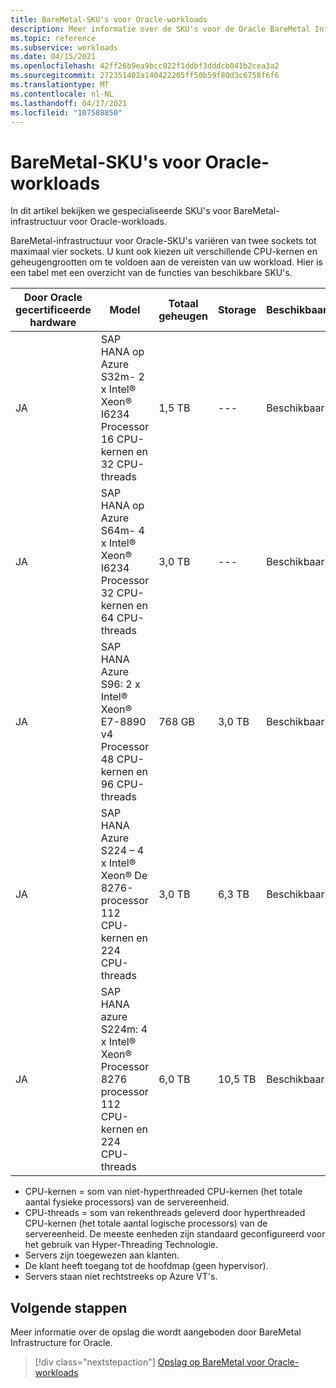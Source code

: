 ```yaml
---
title: BareMetal-SKU's voor Oracle-workloads
description: Meer informatie over de SKU's voor de Oracle BareMetal Infrastructure-workloads.
ms.topic: reference
ms.subservice: workloads
ms.date: 04/15/2021
ms.openlocfilehash: 42ff26b9ea9bcc022f1ddbf3dddcb041b2cea3a2
ms.sourcegitcommit: 272351402a140422205ff50b59f80d3c6758f6f6
ms.translationtype: MT
ms.contentlocale: nl-NL
ms.lasthandoff: 04/17/2021
ms.locfileid: "107588850"
---
```

# <a name="baremetal-skus-for-oracle-workloads"></a>BareMetal-SKU's voor Oracle-workloads

In dit artikel bekijken we gespecialiseerde SKU's voor BareMetal-infrastructuur voor Oracle-workloads.

BareMetal-infrastructuur voor Oracle-SKU's variëren van twee sockets tot maximaal vier sockets. U kunt ook kiezen uit verschillende CPU-kernen en geheugengrootten om te voldoen aan de vereisten van uw workload. Hier is een tabel met een overzicht van de functies van beschikbare SKU's.
 
| **Door Oracle gecertificeerde**  **hardware** | **Model** | **Totaal geheugen** | **Storage** | **Beschikbaarheid** |
| --- | --- | --- | --- | --- |
| JA | SAP HANA op Azure S32m- 2 x Intel® Xeon® I6234 Processor 16 CPU-kernen en 32 CPU-threads | 1,5 TB | --- | Beschikbaar |
| JA | SAP HANA op Azure S64m- 4 x Intel® Xeon® I6234 Processor 32 CPU-kernen en 64 CPU-threads | 3,0 TB | --- | Beschikbaar |
| JA | SAP HANA Azure S96: 2 x Intel® Xeon® E7-8890 v4 Processor 48 CPU-kernen en 96 CPU-threads | 768 GB | 3,0 TB | Beschikbaar |
| JA | SAP HANA Azure S224 – 4 x Intel® Xeon® De 8276-processor 112 CPU-kernen en 224 CPU-threads | 3,0 TB | 6,3 TB | Beschikbaar |
| JA | SAP HANA azure S224m: 4 x Intel® Xeon® Processor 8276 processor 112 CPU-kernen en 224 CPU-threads | 6,0 TB | 10,5 TB | Beschikbaar |

- CPU-kernen = som van niet-hyperthreaded CPU-kernen (het totale aantal fysieke processors) van de servereenheid. 
- CPU-threads = som van rekenthreads geleverd door hyperthreaded CPU-kernen (het totale aantal logische processors) van de servereenheid. De meeste eenheden zijn standaard geconfigureerd voor het gebruik van Hyper-Threading Technologie.
- Servers zijn toegewezen aan klanten.
- De klant heeft toegang tot de hoofdmap (geen hypervisor).
- Servers staan niet rechtstreeks op Azure VT's.

## <a name="next-steps"></a>Volgende stappen

Meer informatie over de opslag die wordt aangeboden door BareMetal Infrastructure for Oracle.

> [!div class="nextstepaction"]
> [Opslag op BareMetal voor Oracle-workloads](oracle-baremetal-storage.md)
